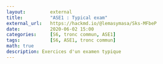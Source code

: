 ```yaml
---
layout:         external
title:          "ASE1 : Typical exam"
external_url:   https://hackmd.io/@lemasymasa/Sks-MFbeP
date:           2020-06-02 15:00
categories:     [S6, tronc commun, ASE1]
tags:           [S6, ASE1, tronc commun]
math: true
description: Exercices d'un examen typique
---
```

